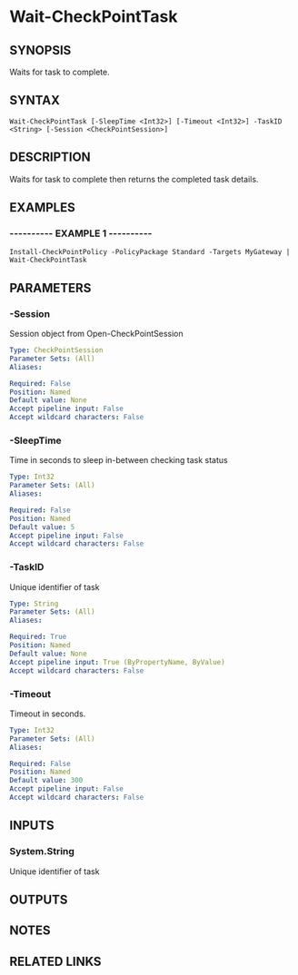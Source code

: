 # Wait-CheckPointTask

## SYNOPSIS
Waits for task to complete.

## SYNTAX

```
Wait-CheckPointTask [-SleepTime <Int32>] [-Timeout <Int32>] -TaskID <String> [-Session <CheckPointSession>]
```

## DESCRIPTION
Waits for task to complete then returns the completed task details.

## EXAMPLES

### ----------  EXAMPLE 1  ----------
```
Install-CheckPointPolicy -PolicyPackage Standard -Targets MyGateway | Wait-CheckPointTask
```

## PARAMETERS

### -Session
Session object from Open-CheckPointSession

```yaml
Type: CheckPointSession
Parameter Sets: (All)
Aliases: 

Required: False
Position: Named
Default value: None
Accept pipeline input: False
Accept wildcard characters: False
```

### -SleepTime
Time in seconds to sleep in-between checking task status

```yaml
Type: Int32
Parameter Sets: (All)
Aliases: 

Required: False
Position: Named
Default value: 5
Accept pipeline input: False
Accept wildcard characters: False
```

### -TaskID
Unique identifier of task

```yaml
Type: String
Parameter Sets: (All)
Aliases: 

Required: True
Position: Named
Default value: None
Accept pipeline input: True (ByPropertyName, ByValue)
Accept wildcard characters: False
```

### -Timeout
Timeout in seconds.

```yaml
Type: Int32
Parameter Sets: (All)
Aliases: 

Required: False
Position: Named
Default value: 300
Accept pipeline input: False
Accept wildcard characters: False
```

## INPUTS

### System.String
Unique identifier of task

## OUTPUTS

## NOTES

## RELATED LINKS


